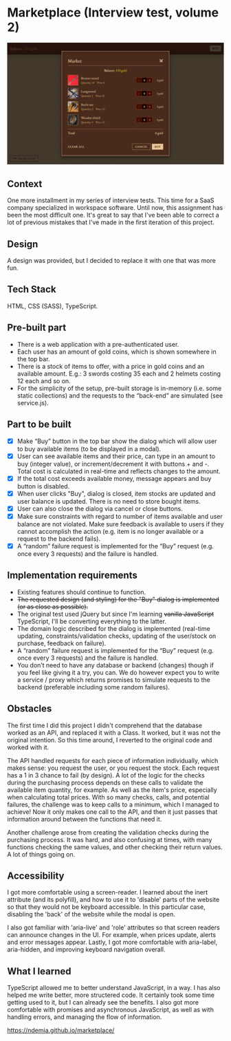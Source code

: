 # Marketplace (Interview test, volume 2)

![picture](https://raw.githubusercontent.com/ndemia/demia.me/main/assets/images/marketplace_x2.png)

## Context
One more installment in my series of interview tests. This time for a SaaS company specialized in workspace software. Until now, this assignment has been the most difficult one. It's great to say that I've been able to correct a lot of previous mistakes that I've made in the first iteration of this project.

## Design
A design was provided, but I decided to replace it with one that was more fun.

## Tech Stack
HTML, CSS (SASS), TypeScript.

## Pre-built part
- There is a web application with a pre-authenticated user.
- Each user has an amount of gold coins, which is shown somewhere in the top bar.
- There is a stock of items to offer, with a price in gold coins and an available amount. E.g.: 3 swords costing 35 each and 2 helmets costing 12 each and so on.
- For the simplicity of the setup, pre-built storage is in-memory (i.e. some static collections) and the requests to the “back-end” are simulated (see service.js).

## Part to be built
- [x] Make “Buy” button in the top bar show the dialog which will allow user to buy available items (to be displayed in a modal).
- [x] User can see available items and their price, can type in an amount to buy (integer value), or increment/decrement it with buttons + and -. Total cost is calculated in real-time and reflects changes to the amount.
- [x] If the total cost exceeds available money, message appears and buy button is disabled.
- [x] When user clicks "Buy", dialog is closed, item stocks are updated and user balance is updated. There is no need to store bought items.
- [x] User can also close the dialog via cancel or close buttons.
- [x] Make sure constraints with regard to number of items available and user balance are not violated. Make sure feedback is available to users if they cannot accomplish the action (e.g. item is no longer available or a request to the backend fails).
- [x] A “random” failure request is implemented for the “Buy” request (e.g. once every 3 requests) and the failure is handled.

## Implementation requirements
- Existing features should continue to function.
- ~~The requested design (and styling) for the "Buy" dialog is implemented (or as close as possible).~~
- The original test used jQuery but since I'm learning ~~vanilla JavaScript~~ TypeScript, I'll be converting everything to the latter.
- The domain logic described for the dialog is implemented (real-time updating, constraints/validation checks, updating of the user/stock on purchase, feedback on failure).
- A “random” failure request is implemented for the “Buy” request (e.g. once every 3 requests) and the failure is handled.
- You don’t need to have any database or backend (changes) though if you feel like giving it a try, you can. We do however expect you to write a service / proxy which returns promises to simulate requests to the backend (preferable including some random failures).

## Obstacles
The first time I did this project I didn't comprehend that the database worked as an API, and replaced it with a Class. It worked, but it was not the original intention. So this time around, I reverted to the original code and worked with it.

The API handled requests for each piece of information individually, which makes sense: you request the user, or you request the stock. Each request has a 1 in 3 chance to fail (by design). A lot of the logic for the checks during the purchasing process depends on these calls to validate the available item quantity, for example. As well as the item's price, especially when calculating total prices. With so many checks, calls, and potential failures, the challenge was to keep calls to a minimum, which I managed to achieve! Now it only makes one call to the API, and then it just passes that information around between the functions that need it.

Another challenge arose from creating the validation checks during the purchasing process. It was hard, and also confusing at times, with many functions checking the same values, and other checking their return values. A lot of things going on.

## Accessibility
I got more comfortable using a screen-reader. I learned about the inert attribute (and its polyfill), and how to use it to 'disable' parts of the website so that they would not be keyboard accessible. In this particular case, disabling the 'back' of the website while the modal is open.

I also got familiar with 'aria-live' and 'role' attributes so that screen readers can announce changes in the UI. For example, when prices update, alerts and error messages appear. Lastly, I got more comfortable with aria-label, aria-hidden, and improving keyboard navigation overall.

## What I learned
TypeScript allowed me to better understand JavaScript, in a way. I has also helped me write better, more structered code. It certainly took some time getting used to it, but I can already see the benefits. I also got more comfortable with promises and asynchronous JavaScript, as well as with handling errors, and managing the flow of information.

https://ndemia.github.io/marketplace/
